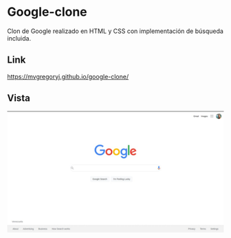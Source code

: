 # Google-clone

Clon de Google realizado en HTML y CSS con implementación de búsqueda incluida.

## Link
https://mvgregoryj.github.io/google-clone/

## Vista
<img src="assets/images/view.jpg" alt="Google">